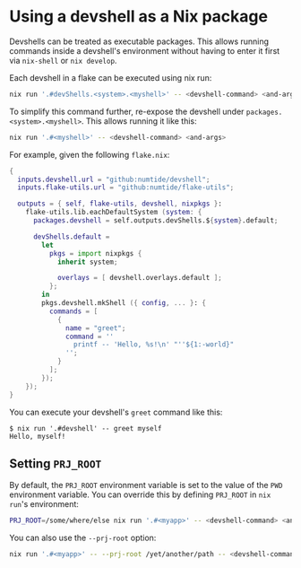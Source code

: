 # Using a devshell as a Nix package

Devshells can be treated as executable packages. This allows running commands inside a devshell's environment without having to enter it first via `nix-shell` or `nix develop`.

Each devshell in a flake can be executed using nix run:
```sh
nix run '.#devShells.<system>.<myshell>' -- <devshell-command> <and-args>
```

To simplify this command further, re-expose the devshell under `packages.<system>.<myshell>`. This allows running it like this:

```sh
nix run '.#<myshell>' -- <devshell-command> <and-args>
```

For example, given the following `flake.nix`:

```nix
{
  inputs.devshell.url = "github:numtide/devshell";
  inputs.flake-utils.url = "github:numtide/flake-utils";

  outputs = { self, flake-utils, devshell, nixpkgs }:
    flake-utils.lib.eachDefaultSystem (system: {
      packages.devshell = self.outputs.devShells.${system}.default;

      devShells.default =
        let
          pkgs = import nixpkgs {
            inherit system;

            overlays = [ devshell.overlays.default ];
          };
        in
        pkgs.devshell.mkShell ({ config, ... }: {
          commands = [
            {
              name = "greet";
              command = ''
                printf -- 'Hello, %s!\n' "''${1:-world}"
              '';
            }
          ];
        });
    });
}
```

You can execute your devshell's `greet` command like this:

```console
$ nix run '.#devshell' -- greet myself
Hello, myself!
```

## Setting `PRJ_ROOT`

By default, the `PRJ_ROOT` environment variable is set to the value of the
`PWD` environment variable.  You can override this by defining `PRJ_ROOT` in
`nix run`'s environment:

```sh
PRJ_ROOT=/some/where/else nix run '.#<myapp>' -- <devshell-command> <and-args>
```

You can also use the `--prj-root` option:

```sh
nix run '.#<myapp>' -- --prj-root /yet/another/path -- <devshell-command> <and-args>
```

